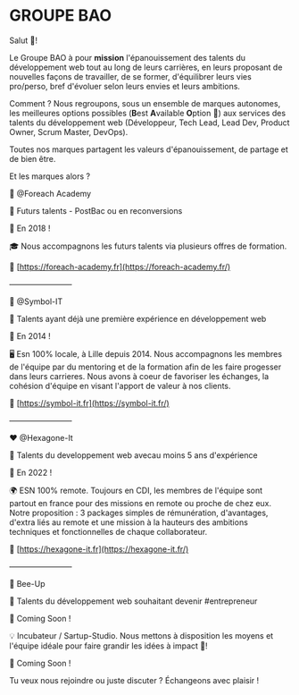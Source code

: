 # GROUPE BAO

Salut 👋! 

Le Groupe BAO à pour **mission** l'épanouissement des talents du développement web tout au long de leurs carrières, en leurs proposant de nouvelles façons de travailler, de se former, d'équilibrer leurs vies pro/perso, bref d'évoluer selon leurs envies et leurs ambitions.

Comment ? Nous regroupons, sous un ensemble de marques autonomes, les meilleures options possibles (**B**est **A**vailable **O**ption 🤫) aux services des talents du développement web (Développeur, Tech Lead, Lead Dev, Product Owner, Scrum Master, DevOps). 

Toutes nos marques partagent les valeurs d'épanouissement, de partage et de bien être.

Et les marques alors ? 

💚 @Foreach Academy

🤩 Futurs talents - PostBac ou en reconversions

🚀 En 2018 !

🎓 Nous accompagnons les futurs talents via plusieurs offres de formation. 

🔗 [https://foreach-academy.fr](https://foreach-academy.fr/)

————————

💙 @Symbol-IT

🤩 Talents ayant déjà une première expérience en développement web

🚀 En 2014 !

🖥 Esn 100% locale,  à Lille depuis 2014. Nous accompagnons les membres de l'équipe par du mentoring et de la formation afin de les faire progesser dans leurs carrieres.  Nous avons à coeur de favoriser les échanges, la cohésion d'équipe en visant l'apport de valeur à nos clients.

🔗 [https://symbol-it.fr](https://symbol-it.fr/)

 ————————

❤️ @Hexagone-It

🤩 Talents du developpement web avecau moins 5 ans d'expérience 

🚀 En 2022 !

🌍 ESN 100% remote. Toujours en CDI, les membres de l'équipe sont partout en france pour des missions en remote ou proche de chez eux. Notre proposition : 3 packages simples de rémunération, d'avantages, d'extra liés au remote et une mission à la hauteurs des ambitions techniques et fonctionnelles de chaque collaborateur. 

🔗 [https://hexagone-it.fr](https://hexagone-it.fr/)

 ————————

🤍 Bee-Up

🤩 Talents du développement web souhaitant devenir  #entrepreneur

🚀 Coming Soon !

💡 Incubateur / Sartup-Studio. Nous mettons à disposition les moyens et l'équipe idéale pour faire grandir les idées à impact 🌱!

🔗 Coming Soon !

Tu veux nous rejoindre ou juste discuter ? Échangeons avec plaisir !